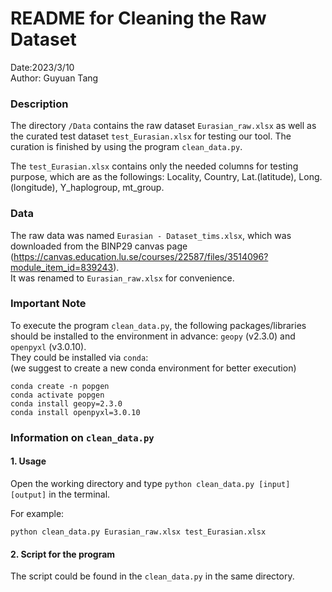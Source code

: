 # README for Cleaning the Raw Dataset
Date:2023/3/10  
Author: Guyuan Tang

### Description
The directory `/Data` contains the raw dataset `Eurasian_raw.xlsx` as well as the curated test dataset `test_Eurasian.xlsx` for testing our tool. The curation is finished by using the program `clean_data.py`.  
  
The `test_Eurasian.xlsx` contains only the needed columns for testing purpose, which are as the followings: Locality, Country, Lat.(latitude), Long.(longitude), Y_haplogroup, mt_group.


### Data
The raw data was named `Eurasian - Dataset_tims.xlsx`, which was downloaded from the BINP29 canvas page (https://canvas.education.lu.se/courses/22587/files/3514096?module_item_id=839243).  
It was renamed to `Eurasian_raw.xlsx` for convenience.


### Important Note
To execute the program `clean_data.py`, the following packages/libraries should be installed to the environment in advance: `geopy` (v2.3.0) and `openpyxl` (v3.0.10).  
They could be installed via `conda`:  
(we suggest to create a new conda environment for better execution)
```shell
conda create -n popgen
conda activate popgen
conda install geopy=2.3.0
conda install openpyxl=3.0.10
```


### Information on `clean_data.py`
#### 1. Usage
Open the working directory and type `python clean_data.py [input] [output]` in the terminal.  

For example:
```
python clean_data.py Eurasian_raw.xlsx test_Eurasian.xlsx
```
#### 2. Script for the program
The script could be found in the `clean_data.py` in the same directory.
